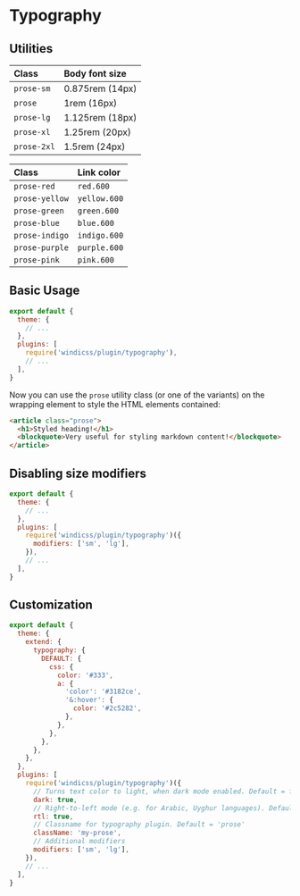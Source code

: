 # Typography

## Utilities

| Class       | Body font size  |
| :---------- | :-------------- |
| `prose-sm`  | 0.875rem (14px) |
| `prose`     | 1rem (16px)     |
| `prose-lg`  | 1.125rem (18px) |
| `prose-xl`  | 1.25rem (20px)  |
| `prose-2xl` | 1.5rem (24px)   |

| Class          | Link color   |
| :------------- | :----------- |
| `prose-red`    | `red.600`    |
| `prose-yellow` | `yellow.600` |
| `prose-green`  | `green.600`  |
| `prose-blue`   | `blue.600`   |
| `prose-indigo` | `indigo.600` |
| `prose-purple` | `purple.600` |
| `prose-pink`   | `pink.600`   |

## Basic Usage

```js windi.config.js
export default {
  theme: {
    // ...
  },
  plugins: [
    require('windicss/plugin/typography'),
    // ...
  ],
}
```

Now you can use the `prose` utility class (or one of the variants) on the wrapping element to style the HTML elements contained:

```html
<article class="prose">
  <h1>Styled heading!</h1>
  <blockquote>Very useful for styling markdown content!</blockquote>
</article>
```

## Disabling size modifiers

```js windi.config.js
export default {
  theme: {
    // ...
  },
  plugins: [
    require('windicss/plugin/typography')({
      modifiers: ['sm', 'lg'],
    }),
    // ...
  ],
}
```

## Customization

```js windi.config.js
export default {
  theme: {
    extend: {
      typography: {
        DEFAULT: {
          css: {
            color: '#333',
            a: {
              'color': '#3182ce',
              '&:hover': {
                color: '#2c5282',
              },
            },
          },
        },
      },
    },
  },
  plugins: [
    require('windicss/plugin/typography')({
      // Turns text color to light, when dark mode enabled. Default = false
      dark: true,
      // Right-to-left mode (e.g. for Arabic, Uyghur languages). Default = false
      rtl: true,
      // Classname for typography plugin. Default = 'prose'
      className: 'my-prose',
      // Additional modifiers
      modifiers: ['sm', 'lg'],
    }),
    // ...
  ],
}
```
